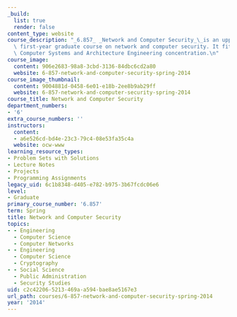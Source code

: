 ```yaml
---
_build:
  list: true
  render: false
content_type: website
course_description: "_6.857_ _Network and Computer Security_\_is an upper-level undergraduate,\
  \ first-year graduate course on network and computer security. It fits within the\
  \ Computer Systems and Architecture Engineering concentration.\n"
course_image:
  content: 906e2683-98a8-3cbd-3136-84dbc6cd2a80
  website: 6-857-network-and-computer-security-spring-2014
course_image_thumbnail:
  content: 9004881d-0458-6e01-e18b-2ee8b9ab29ff
  website: 6-857-network-and-computer-security-spring-2014
course_title: Network and Computer Security
department_numbers:
- '6'
extra_course_numbers: ''
instructors:
  content:
  - a6e526cd-bd4e-23c3-79c4-08e53fa35c4a
  website: ocw-www
learning_resource_types:
- Problem Sets with Solutions
- Lecture Notes
- Projects
- Programming Assignments
legacy_uid: 6c1b8348-d405-e782-b975-3b67fcdc06e6
level:
- Graduate
primary_course_number: '6.857'
term: Spring
title: Network and Computer Security
topics:
- - Engineering
  - Computer Science
  - Computer Networks
- - Engineering
  - Computer Science
  - Cryptography
- - Social Science
  - Public Administration
  - Security Studies
uid: c2c42206-5213-469a-a594-bae8ae5167e3
url_path: courses/6-857-network-and-computer-security-spring-2014
year: '2014'
---
```

